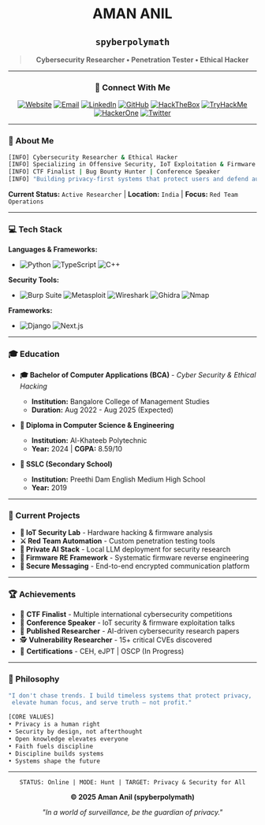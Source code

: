 <div align="center">

# **AMAN ANIL** 
## `spyberpolymath`

> **Cybersecurity Researcher • Penetration Tester • Ethical Hacker**

---

### **🔗 Connect With Me**

[![Website](https://img.shields.io/badge/Portfolio-20C20E?style=flat-square&logo=About.me&logoColor=black)](https://spyberpolymath.com)
[![Email](https://img.shields.io/badge/Email-20C20E?style=flat-square&logo=gmail&logoColor=black)](mailto:amananilofficial@gmail.com)
[![LinkedIn](https://img.shields.io/badge/LinkedIn-20C20E?style=flat-square&logo=linkedin&logoColor=black)](https://linkedin.com/in/spyberpolymath)
[![GitHub](https://img.shields.io/badge/GitHub-20C20E?style=flat-square&logo=github&logoColor=black)](https://github.com/spyberpolymath)
[![HackTheBox](https://img.shields.io/badge/HackTheBox-20C20E?style=flat-square&logo=hackthebox&logoColor=black)](https://app.hackthebox.com/profile/spyberpolymath)
[![TryHackMe](https://img.shields.io/badge/TryHackMe-20C20E?style=flat-square&logo=tryhackme&logoColor=black)](https://tryhackme.com/p/spyberpolymath1)
[![HackerOne](https://img.shields.io/badge/HackerOne-20C20E?style=flat-square&logo=hackerone&logoColor=black)](https://hackerone.com/spyberpolymath1)
[![Twitter](https://img.shields.io/badge/Twitter-20C20E?style=flat-square&logo=x&logoColor=black)](https://twitter.com/spyberpolymath)

</div>

---

### **🎯 About Me**

```bash
[INFO] Cybersecurity Researcher & Ethical Hacker
[INFO] Specializing in Offensive Security, IoT Exploitation & Firmware Analysis
[INFO] CTF Finalist | Bug Bounty Hunter | Conference Speaker
[INFO] "Building privacy-first systems that protect users and defend autonomy"
```

**Current Status:** `Active Researcher` | **Location:** `India` | **Focus:** `Red Team Operations`

---

### **💻 Tech Stack**

**Languages & Frameworks:**
- ![Python](https://img.shields.io/badge/Python-20C20E?style=flat-square&logo=python&logoColor=black) ![TypeScript](https://img.shields.io/badge/TypeScript-20C20E?style=flat-square&logo=typescript&logoColor=black) ![C++](https://img.shields.io/badge/C++-20C20E?style=flat-square&logo=cplusplus&logoColor=black)

**Security Tools:**
- ![Burp Suite](https://img.shields.io/badge/Burp%20Suite-20C20E?style=flat-square&logo=burpsuite&logoColor=black) ![Metasploit](https://img.shields.io/badge/Metasploit-20C20E?style=flat-square&logoColor=black) ![Wireshark](https://img.shields.io/badge/Wireshark-20C20E?style=flat-square&logo=wireshark&logoColor=black) ![Ghidra](https://img.shields.io/badge/Ghidra-20C20E?style=flat-square&logoColor=black) ![Nmap](https://img.shields.io/badge/Nmap-20C20E?style=flat-square&logoColor=black)

**Frameworks:**
- ![Django](https://img.shields.io/badge/Django-20C20E?style=flat-square&logo=django&logoColor=black) ![Next.js](https://img.shields.io/badge/Next.js-20C20E?style=flat-square&logo=nextdotjs&logoColor=black)
---

### **🎓 Education**
- **🎓 Bachelor of Computer Applications (BCA)** - *Cyber Security & Ethical Hacking*
  - **Institution:** Bangalore College of Management Studies  
  - **Duration:** Aug 2022 - Aug 2025 (Expected)

- **📜 Diploma in Computer Science & Engineering**
  - **Institution:** Al-Khateeb Polytechnic  
  - **Year:** 2024 | **CGPA:** 8.59/10

- **🏫 SSLC (Secondary School)**
  - **Institution:** Preethi Dam English Medium High School  
  - **Year:** 2019

---

### **🚀 Current Projects**

- **🔬 IoT Security Lab** - Hardware hacking & firmware analysis
- **⚔️ Red Team Automation** - Custom penetration testing tools
- **🤖 Private AI Stack** - Local LLM deployment for security research
- **💾 Firmware RE Framework** - Systematic firmware reverse engineering
- **🔐 Secure Messaging** - End-to-end encrypted communication platform

---

### **🏆 Achievements**

- 🥇 **CTF Finalist** - Multiple international cybersecurity competitions
- 📢 **Conference Speaker** - IoT security & firmware exploitation talks
- 📝 **Published Researcher** - AI-driven cybersecurity research papers
- 🕵️ **Vulnerability Researcher** - 15+ critical CVEs discovered
- 🎯 **Certifications** - CEH, eJPT | OSCP (In Progress)

---

### **💭 Philosophy**

```bash
"I don't chase trends. I build timeless systems that protect privacy, 
 elevate human focus, and serve truth — not profit."

[CORE VALUES]
• Privacy is a human right
• Security by design, not afterthought  
• Open knowledge elevates everyone
• Faith fuels discipline
• Discipline builds systems
• Systems shape the future
```

---

<div align="center">

```
STATUS: Online | MODE: Hunt | TARGET: Privacy & Security for All
```

**© 2025 Aman Anil (spyberpolymath)**

*"In a world of surveillance, be the guardian of privacy."*

</div>
